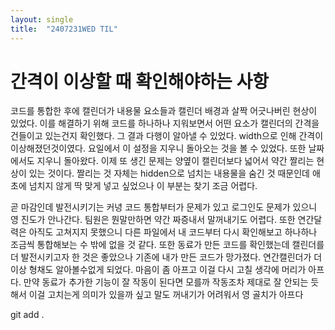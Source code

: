 ```yaml
---
layout: single
title:  "2407231WED TIL"
---
```

# 간격이 이상할 때 확인해야하는 사항

코드를 통합한 후에 캘린더가 내용물 요소들과 캘린더 배경과 살짝 어긋나버린 현상이 있었다. 이를 해결하기 위해 코드를 하나하나 지워보면서 어떤 요소가 캘린더의 간격을 건들이고 있는건지 확인했다.
그 결과 다행이 알아낼 수 있었다. width으로 인해 간격이 이상해졌던것이였다.
요일에서 이 설정을 지우니 돌아오는 것을 볼 수 있었다. 또한 날짜에서도 지우니 돌아왔다. 이제 또 생긴 문제는 양옆이 캘린더보다 넓어서 약간 짤리는 현상이 있는 것이다. 짤리는 것 자체는 hidden으로 넘치는 내용물을 숨긴 것 때문인데 애초에 넘치지 않게 딱 맞게 넣고 싶었으나 이 부분는 찾기 조금 어렵다.

곧 마감인데 발전시키기는 커녕 코드 통합부터가 문제가 있고 로그인도 문제가 있으니 영 진도가 안나간다. 팀원은 뭔말만하면 약간 짜증내서 말꺼내기도 어렵다.
또한 연간달력은 아직도 고쳐지지 못했으니 다른 파일에서 내 코드부터 다시 확인해보고 하나하나 조금씩 통합해보는 수 밖에 없을 것 같다.
또한 동료가 만든 코드를 확인했는데 캘린더를 더 발전시키고자 한 것은 좋았으나 기존에 내가 만든 코드가 망가졌다. 연간캘린더가 더이상 형채도 알아볼수없게 되었다. 마음이 좀 아프고 이걸 다시 고칠 생각에 머리가 아프다. 만약 동료가 추가한 기능이 잘 작동이 된다면 모를까 작동조차 제대로 잘 안되는 듯 해서 이걸 고치는게 의미가 있을까 싶고 말도 꺼내기가 어려워서 영 골치가 아프다


git add .